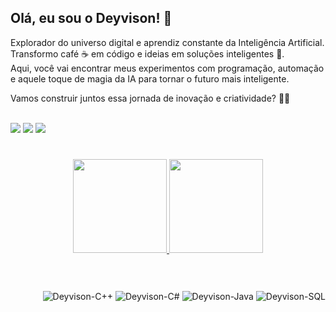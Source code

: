 <div style="display: inline_block"></div>

## Olá, eu sou o Deyvison! 👋

Explorador do universo digital e aprendiz constante da Inteligência Artificial.  
Transformo café ☕ em código e ideias em soluções inteligentes 🤖.  
Aqui, você vai encontrar meus experimentos com programação, automação e aquele toque de magia da IA para tornar o futuro mais inteligente.

Vamos construir juntos essa jornada de inovação e criatividade? 🚀✨

<div> <br>
  <a href="https://instagram.com/deyvisonogueira" target="_blank"><img src="https://img.shields.io/badge/-Instagram-%23E4405F?style=for-the-badge&logo=instagram&logoColor=white" target="_blank"></a>
  <a href="mailto:deyvisonogueira@gmail.com"><img src="https://img.shields.io/badge/-Gmail-%23333?style=for-the-badge&logo=outlook&logoColor=white" target="_blank"></a>
  <a href="https://www.linkedin.com/in/deyvisonogueira/" target="_blank"><img src="https://img.shields.io/badge/-LinkedIn-%230077B5?style=for-the-badge&logo=linkedin&logoColor=white" target="_blank"></a>
</div>

#

<div align="center">
  <a href="https://github.com/deyvisonogueira">
    <img height="150em" src="https://github-readme-stats.vercel.app/api?username=deyvisonogueira&show_icons=true&theme=react&include_all_commits=true&count_private=true"/>
    <img height="150em" src="https://github-readme-stats.vercel.app/api/top-langs/?username=deyvisonogueira&layout=compact&langs_count=7&theme=react"/>
  </a>
</div>

#

<div align="right" style="display: inline_block"><br>
  <img align="center" alt="Deyvison-C++" src="https://img.shields.io/badge/C%2B%2B-00599C?style=for-the-badge&logo=c%2B%2B&logoColor=white">
  <img align="center" alt="Deyvison-C#" src="https://img.shields.io/badge/C%23-239120?style=for-the-badge&logo=c-sharp&logoColor=white">
  <img align="center" alt="Deyvison-Java" src="https://img.shields.io/badge/Java-ED8B00?style=for-the-badge&logo=java&logoColor=white"> 
  <img align="center" alt="Deyvison-SQL" src="https://img.shields.io/badge/MySQL-00000F?style=for-the-badge&logo=mysql&logoColor=white">
</div>
